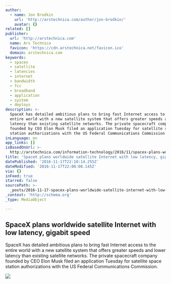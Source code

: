 ```yaml
---
author:
  - name: Jon Brodkin
    url: 'http://arstechnica.com/author/jon-brodkin/'
    avatar: {}
related: []
publisher:
  url: 'http://arstechnica.com'
  name: Ars Technica
  favicon: 'https://cdn.arstechnica.net/favicon.ico'
  domain: arstechnica.com
keywords:
  - spacex
  - satellite
  - latencies
  - internet
  - bandwidth
  - fcc
  - broadband
  - application
  - system
  - deploys
description: >-
  SpaceX has detailed ambitious plans to bring fast Internet access to the
  entire world with a new satellite system that offers greater speeds and lower
  latency than existing satellite networks. The private spacecraft company
  founded by CEO Elon Musk filed an application Tuesday for satellite space
  station authorizations with the US Federal Communications Commission.
inLanguage: en
app_links: []
isBasedOnUrl: >-
  http://arstechnica.com/information-technology/2016/11/spacex-plans-worldwide-satellite-internet-with-low-latency-gigabit-speed/
title: 'SpaceX plans worldwide satellite Internet with low latency, gigabit speed'
datePublished: '2016-11-17T22:10:14.255Z'
dateModified: '2016-11-17T22:08:08.145Z'
via: {}
inFeed: true
starred: false
sourcePath: >-
  _posts/2016-11-17-spacex-plans-worldwide-satellite-internet-with-low-latency.md
_context: 'http://schema.org'
_type: MediaObject

---
```

<article style=""><h1>SpaceX plans worldwide satellite Internet with low latency, gigabit speed</h1><p>SpaceX has detailed ambitious plans to bring fast Internet access to the entire world with a new satellite system that offers greater speeds and lower latency than existing satellite networks. The private spacecraft company founded by CEO Elon Musk filed an application Tuesday for satellite space station authorizations with the US Federal Communications Commission.</p><img src="https://cdn.arstechnica.net/wp-content/uploads/2016/11/getty-global-network-760x380.jpg" /></article>